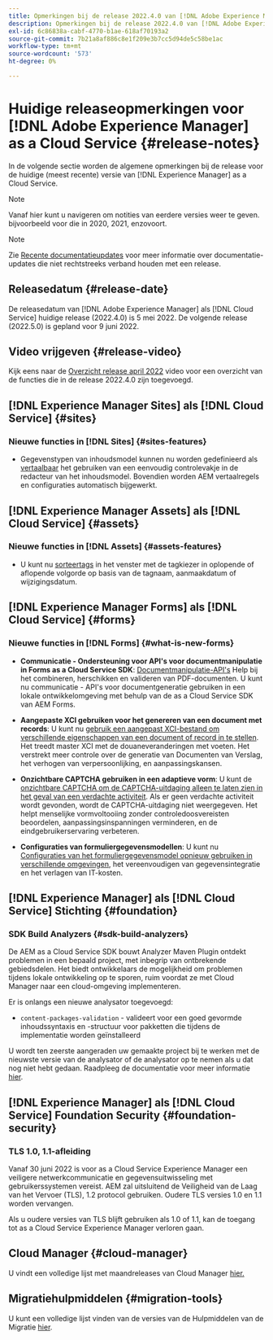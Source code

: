 ```yaml
---
title: Opmerkingen bij de release 2022.4.0 van [!DNL Adobe Experience Manager] as a Cloud Service.
description: Opmerkingen bij de release 2022.4.0 van [!DNL Adobe Experience Manager] as a Cloud Service.
exl-id: 6c86838a-cabf-4770-b1ae-618af70193a2
source-git-commit: 7b21a8af886c8e1f209e3b7cc5d94de5c58be1ac
workflow-type: tm+mt
source-wordcount: '573'
ht-degree: 0%

---
```


# Huidige releaseopmerkingen voor [!DNL Adobe Experience Manager] as a Cloud Service {#release-notes}

In de volgende sectie worden de algemene opmerkingen bij de release voor de huidige (meest recente) versie van [!DNL Experience Manager] as a Cloud Service.

>[!NOTE]
>
>Vanaf hier kunt u navigeren om notities van eerdere versies weer te geven. bijvoorbeeld voor die in 2020, 2021, enzovoort.

>[!NOTE]
>
>Zie [Recente documentatieupdates](https://experienceleague.adobe.com/docs/experience-manager-release-information/aem-release-updates/doc-updates/documentation-updates.html) voor meer informatie over documentatie-updates die niet rechtstreeks verband houden met een release.

## Releasedatum {#release-date}

De releasedatum van [!DNL Adobe Experience Manager] als [!DNL Cloud Service] huidige release (2022.4.0) is 5 mei 2022.
De volgende release (2022.5.0) is gepland voor 9 juni 2022.

## Video vrijgeven {#release-video}

Kijk eens naar de [Overzicht release april 2022](https://video.tv.adobe.com/v/342612?quality=12) video voor een overzicht van de functies die in de release 2022.4.0 zijn toegevoegd.

## [!DNL Experience Manager Sites] als [!DNL Cloud Service] {#sites}

### Nieuwe functies in [!DNL Sites] {#sites-features}

* Gegevenstypen van inhoudsmodel kunnen nu worden gedefinieerd als [vertaalbaar](/help/assets/content-fragments/content-fragments-models.md#properties) het gebruiken van een eenvoudig controlevakje in de redacteur van het inhoudsmodel. Bovendien worden AEM vertaalregels en configuraties automatisch bijgewerkt.

## [!DNL Experience Manager Assets] als [!DNL Cloud Service] {#assets}

### Nieuwe functies in [!DNL Assets] {#assets-features}

* U kunt nu [sorteertags](/help/assets/organize-assets.md#use-tags-to-organize-assets) in het venster met de tagkiezer in oplopende of aflopende volgorde op basis van de tagnaam, aanmaakdatum of wijzigingsdatum.


## [!DNL Experience Manager Forms] als [!DNL Cloud Service] {#forms}

### Nieuwe functies in [!DNL Forms] {#what-is-new-forms}

* **Communicatie - Ondersteuning voor API&#39;s voor documentmanipulatie in Forms as a Cloud Service SDK**: [Documentmanipulatie-API&#39;s](/help/forms/aem-forms-cloud-service-communications.md) Help bij het combineren, herschikken en valideren van PDF-documenten. U kunt nu communicatie - API&#39;s voor documentgeneratie gebruiken in een lokale ontwikkelomgeving met behulp van de as a Cloud Service SDK van AEM Forms.

* **Aangepaste XCI gebruiken voor het genereren van een document met records**: U kunt nu [gebruik een aangepast XCI-bestand om verschillende eigenschappen van een document of record in te stellen](/help/forms/generate-document-of-record-for-non-xfa-based-adaptive-forms.md#use-a-custom-xci-file). Het treedt master XCI met de douaneveranderingen met voeten. Het verstrekt meer controle over de generatie van Documenten van Verslag, het verhogen van verpersoonlijking, en aanpassingskansen.

* **Onzichtbare CAPTCHA gebruiken in een adaptieve vorm**: U kunt de [onzichtbare CAPTCHA om de CAPTCHA-uitdaging alleen te laten zien in het geval van een verdachte activiteit](/help/forms/captcha-adaptive-forms.md). Als er geen verdachte activiteit wordt gevonden, wordt de CAPTCHA-uitdaging niet weergegeven. Het helpt menselijke vormvoltooiing zonder controledoosvereisten beoordelen, aanpassingsinspanningen verminderen, en de eindgebruikerservaring verbeteren.

* **Configuraties van formuliergegevensmodellen**: U kunt nu [Configuraties van het formuliergegevensmodel opnieuw gebruiken in verschillende omgevingen](/help/forms/create-form-data-models.md#runmode-specific-context-aware-config), het vereenvoudigen van gegevensintegratie en het verlagen van IT-kosten.


## [!DNL Experience Manager] als [!DNL Cloud Service] Stichting {#foundation}

### SDK Build Analyzers {#sdk-build-analyzers}

De AEM as a Cloud Service SDK bouwt Analyzer Maven Plugin ontdekt problemen in een bepaald project, met inbegrip van ontbrekende gebiedsdelen. Het biedt ontwikkelaars de mogelijkheid om problemen tijdens lokale ontwikkeling op te sporen, ruim voordat ze met Cloud Manager naar een cloud-omgeving implementeren.

Er is onlangs een nieuwe analysator toegevoegd:

* `content-packages-validation` - valideert voor een goed gevormde inhoudssyntaxis en -structuur voor pakketten die tijdens de implementatie worden geïnstalleerd

U wordt ten zeerste aangeraden uw gemaakte project bij te werken met de nieuwste versie van de analysator of de analysator op te nemen als u dat nog niet hebt gedaan. Raadpleeg de documentatie voor meer informatie [hier](https://experienceleague.adobe.com/docs/experience-manager-core-components/using/developing/archetype/build-analyzer-maven-plugin.html).

## [!DNL Experience Manager] als [!DNL Cloud Service] Foundation Security {#foundation-security}

### TLS 1.0, 1.1-afleiding

Vanaf 30 juni 2022 is voor as a Cloud Service Experience Manager een veiligere netwerkcommunicatie en gegevensuitwisseling met gebruikerssystemen vereist. AEM zal uitsluitend de Veiligheid van de Laag van het Vervoer (TLS), 1.2 protocol gebruiken. Oudere TLS versies 1.0 en 1.1 worden vervangen.

Als u oudere versies van TLS blijft gebruiken als 1.0 of 1.1, kan de toegang tot as a Cloud Service Experience Manager verloren gaan.

## Cloud Manager {#cloud-manager}

U vindt een volledige lijst met maandreleases van Cloud Manager [hier.](/help/implementing/cloud-manager/release-notes/current.md)

## Migratiehulpmiddelen {#migration-tools}

U kunt een volledige lijst vinden van de versies van de Hulpmiddelen van de Migratie [hier](/help/journey-migration/release-notes/release-notes-migration-tools-current.md).
